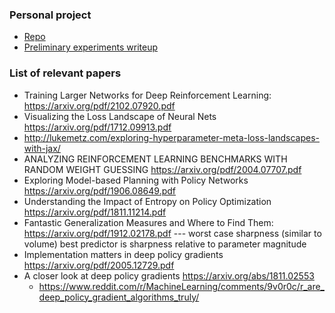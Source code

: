 
### Personal project


* [Repo](https://github.com/benblack769/reward-surfaces/)
* [Preliminary experiments writeup](https://benblack769.github.io/posts/projects/reward-surfaces/)


### List of relevant papers

* Training Larger Networks for Deep Reinforcement Learning: https://arxiv.org/pdf/2102.07920.pdf
* Visualizing the Loss Landscape of Neural Nets https://arxiv.org/pdf/1712.09913.pdf
* http://lukemetz.com/exploring-hyperparameter-meta-loss-landscapes-with-jax/
* ANALYZING REINFORCEMENT LEARNING BENCHMARKS WITH RANDOM WEIGHT GUESSING https://arxiv.org/pdf/2004.07707.pdf
* Exploring Model-based Planning with Policy Networks https://arxiv.org/pdf/1906.08649.pdf
* Understanding the Impact of Entropy on Policy Optimization https://arxiv.org/pdf/1811.11214.pdf
* Fantastic Generalization Measures and Where to Find Them: https://arxiv.org/pdf/1912.02178.pdf --- worst case sharpness (similar to volume) best predictor is sharpness relative to parameter magnitude
* Implementation matters in deep policy gradients https://arxiv.org/pdf/2005.12729.pdf
* A closer look at deep policy gradients https://arxiv.org/abs/1811.02553
    * https://www.reddit.com/r/MachineLearning/comments/9v0r0c/r_are_deep_policy_gradient_algorithms_truly/
